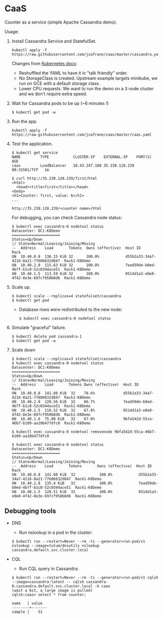 # CaaS
Counter as a service (simple Apache Cassandra demo).

Usage:

1. Install Cassandra Service and StatefulSet.
    ```
    kubectl apply -f https://raw.githubusercontent.com/jsafrane/caas/master/cassandra.yaml
    ```
    
    Changes from [Kubernetes docs](https://kubernetes.io/docs/tutorials/stateful-application/cassandra/):
    * Reshuffled the YAML to have it in "talk friendly" order.
    * No StorageClass is created. Upstream example targets minikube, we run on GCE with a default storage class.
    * Lower CPU requests. We want to run the demo on a 3 node cluster and we don't require extra speed.

2. Wait for Cassandra pods to be up (~6 minutes !)

    ```
    $ kubectl get pod -w
    ```

4. Run the app.
    ```
    kubectl apply -f https://raw.githubusercontent.com/jsafrane/caas/master/caas.yaml
    ```

5. Test the application.

    ```
    $ kubectl get service
    NAME         TYPE           CLUSTER-IP    EXTERNAL-IP    PORT(S)        AGE
    caas         LoadBalancer   10.43.247.108 35.238.128.239 80:31501/TCP   1m

    $ curl http://35.238.128.239/first/html
    <html>
      <head><title>first</title></head>
    <body>
    <h1>Counter: first, value: 6</h1>
    ...
    ```

    `http://35.238.128.239/<counter name>/html`

    For debugging, you can check Cassandra node status:
    ```
    $ kubectl exec cassandra-0 nodetool status
    Datacenter: DC1-K8Demo
    ======================
    Status=Up/Down
    |/ State=Normal/Leaving/Joining/Moving
    --  Address    Load       Tokens  Owns (effective)  Host ID                               Rack
    UN  10.40.0.8  136.15 KiB 32      100.0%            d55b2a33-34a7-4216-8a21-77606832d847  Rack1-K8Demo
    UN  10.40.2.8  115.63 KiB 32      100.0%            7ead59de-b0ed-4b7f-b1c0-52c0344ace51  Rack1-K8Demo
    UN  10.40.1.5  113.59 KiB 32      100.0%            0514d1a3-e0e8-4f42-8e3e-697cf958b8d6  Rack1-K8Demo
    ```

6. Scale up.
    ```
    $ kubectl scale --replicas=4 statefulset/cassandra
    $ kubectl get pod
    ```
    * Database rows were redistributed to the new node:
        ```
        $ kubectl exec cassandra-0 nodetool status
        ```

7. Simulate "graceful" failure.
    ```
    $ kubectl delete pod cassandra-1
    $ kubectl get pod -w
    ```

8. Scale down
    ```
    $ kubectl scale --replicas=3 statefulset/cassandra
    $ kubectl exec cassandra-0 nodetool status
    Datacenter: DC1-K8Demo
    ======================
    Status=Up/Down
    |/ State=Normal/Leaving/Joining/Moving
    --  Address    Load       Tokens Owns (effective)  Host ID                               Rack
    UN  10.40.0.8  141.08 KiB  32    78.6%             d55b2a33-34a7-4216-8a21-77606832d847  Rack1-K8Demo
    UN  10.40.2.8  120.56 KiB  32    86.7%             7ead59de-b0ed-4b7f-b1c0-52c0344ace51  Rack1-K8Demo
    UN  10.40.1.5  118.52 KiB  32    67.8%             0514d1a3-e0e8-4f42-8e3e-697cf958b8d6  Rack1-K8Demo
    DN  10.40.1.6  75.89 KiB   32    67.0%             9bfa542d-55ca-46b7-b109-aa10b477dfc0  Rack1-K8Demo
    
    $ kubectl exec cassandra-0 nodetool removenode 9bfa542d-55ca-46b7-b109-aa10b477dfc0
    
    $ kubectl exec cassandra-0 nodetool status
    Datacenter: DC1-K8Demo
    ======================
    Status=Up/Down
    |/ State=Normal/Leaving/Joining/Moving
    --  Address    Load       Tokens       Owns (effective)  Host ID                               Rack
    UN  10.40.0.8  141.08 KiB  32           100.0%            d55b2a33-34a7-4216-8a21-77606832d847  Rack1-K8Demo
    UN  10.40.2.8  135.4 KiB   32           100.0%            7ead59de-b0ed-4b7f-b1c0-52c0344ace51  Rack1-K8Demo
    UN  10.40.1.5  128.51 KiB  32           100.0%            0514d1a3-e0e8-4f42-8e3e-697cf958b8d6  Rack1-K8Demo
    ```

## Debugging tools

* DNS
    * Run nslookup in a pod in the cluster:
    ```shell
    $ kubectl run --restart=Never --rm -ti --generator=run-pod/v1 nslookup --image=tutum/dnsutils nslookup cassandra.default.svc.cluster.local   
    ```

* CQL
    * Run CQL query in Cassandra:
    ```shell
    $ kubectl run --restart=Never --rm -ti --generator=run-pod/v1 cqlsh --image=cassandra:latest -- cqlsh cassandra-0.cassandra.default.svc.cluster.local -k caas
    (wait a bit, a large image is pulled)
    cqlsh:caas> select * from counter;
    
    name   | value
    --------+-------
    sample |    51
